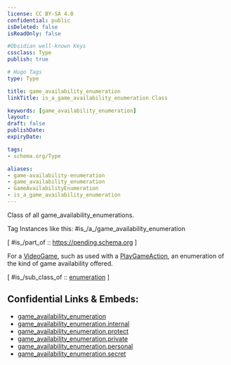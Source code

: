```yaml
---
license: CC BY-SA 4.0
confidential: public
isDeleted: false
isReadOnly: false

#Obsidian well-known Keys
cssclass: Type
publish: true

# Hugo Tags
type: Type

title: game_availability_enumeration
linkTitle: is_a_game_availability_enumeration Class

keywords: [game_availability_enumeration]
layout: 
draft: false
publishDate:
expiryDate: 

tags:
- schema.org/Type

aliases:
- game-availability-enumeration
- game_availability_enumeration
- GameAvailabilityEnumeration
- is_a_game_availability_enumeration
---
```


Class of all game_availability_enumerations.

Tag Instances like this: 
#is_/a_/game_availability_enumeration

[ #is_/part_of :: https://pending.schema.org ]

For a <a class="localLink" href="/VideoGame">VideoGame</a>, such as used with a <a class="localLink" href="/PlayGameAction">PlayGameAction</a>, an enumeration of the kind of game availability offered.

[ #is_/sub_class_of :: [enumeration](schema.org/Type/is_a_/intangible/enumeration.md) ]



## Confidential Links & Embeds: 
- [game_availability_enumeration](../../../../../../_public/schema.org/Type/is_a_/intangible/enumeration/game_availability_enumeration.md) 
- [game_availability_enumeration.internal](../../../../../../_internal/schema.org/Type/is_a_/intangible/enumeration/game_availability_enumeration.internal.md) 
- [game_availability_enumeration.protect](../../../../../../_protect/schema.org/Type/is_a_/intangible/enumeration/game_availability_enumeration.protect.md) 
- [game_availability_enumeration.private](../../../../../../_private/schema.org/Type/is_a_/intangible/enumeration/game_availability_enumeration.private.md) 
- [game_availability_enumeration.personal](../../../../../../_personal/schema.org/Type/is_a_/intangible/enumeration/game_availability_enumeration.personal.md) 
- [game_availability_enumeration.secret](../../../../../../_secret/schema.org/Type/is_a_/intangible/enumeration/game_availability_enumeration.secret.md) 
